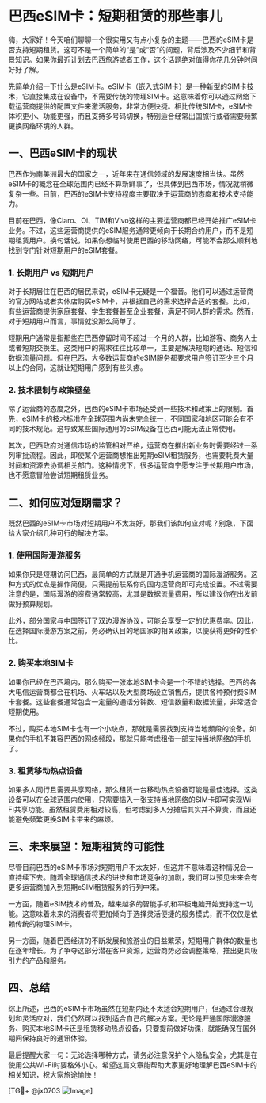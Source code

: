 # 巴西eSIM卡：短期租赁的那些事儿

嗨，大家好！今天咱们聊聊一个很实用又有点小复杂的主题——巴西的eSIM卡是否支持短期租赁。这可不是一个简单的“是”或“否”的问题，背后涉及不少细节和背景知识。如果你最近计划去巴西旅游或者工作，这个话题绝对值得你花几分钟时间好好了解。

先简单介绍一下什么是eSIM卡。eSIM卡（嵌入式SIM卡）是一种新型的SIM卡技术，它直接集成在设备中，不需要传统的物理SIM卡。这意味着你可以通过网络下载运营商提供的配置文件来激活服务，非常方便快捷。相比传统SIM卡，eSIM卡体积更小、功能更强，而且支持多号码切换，特别适合经常出国旅行或者需要频繁更换网络环境的人群。

## 一、巴西eSIM卡的现状

巴西作为南美洲最大的国家之一，近年来在通信领域的发展速度相当快。虽然eSIM卡的概念在全球范围内已经不算新鲜事了，但具体到巴西市场，情况就稍微复杂一些。目前，巴西的eSIM卡支持程度主要取决于运营商的态度和技术支持能力。

目前在巴西，像Claro、Oi、TIM和Vivo这样的主要运营商都已经开始推广eSIM卡业务。不过，这些运营商提供的eSIM服务通常更倾向于长期合约用户，而不是短期租赁用户。换句话说，如果你想临时使用巴西的移动网络，可能不会那么顺利地找到专门针对短期用户的eSIM套餐。

### 1. 长期用户 vs 短期用户

对于长期居住在巴西的居民来说，eSIM卡无疑是一个福音。他们可以通过运营商的官方网站或者实体店购买eSIM卡，并根据自己的需求选择合适的套餐。比如，有些运营商提供家庭套餐、学生套餐甚至企业套餐，满足不同人群的需求。然而，对于短期用户而言，事情就没那么简单了。

短期用户通常是指那些在巴西停留时间不超过一个月的人群，比如游客、商务人士或者短期交换生。这类用户的需求往往比较单一，主要是解决短期的通话、短信和数据流量问题。但在巴西，大多数运营商的eSIM服务都要求用户签订至少三个月以上的合同，这就让短期用户感到有些头疼。

### 2. 技术限制与政策壁垒

除了运营商的态度之外，巴西的eSIM卡市场还受到一些技术和政策上的限制。首先，eSIM卡的技术标准在全球范围内尚未完全统一，不同国家和地区可能会有不同的技术规范。这导致某些国际通用的eSIM设备在巴西可能无法正常使用。

其次，巴西政府对通信市场的监管相对严格，运营商在推出新业务时需要经过一系列审批流程。因此，即使某个运营商想推出短期eSIM租赁服务，也需要耗费大量时间和资源去协调相关部门。这种情况下，很多运营商宁愿专注于长期用户市场，也不愿意冒险尝试短期租赁业务。

## 二、如何应对短期需求？

既然巴西的eSIM卡市场对短期用户不太友好，那我们该如何应对呢？别急，下面给大家介绍几种可行的解决方案。

### 1. 使用国际漫游服务

如果你只是短期访问巴西，最简单的方式就是开通手机运营商的国际漫游服务。这种方式的优点是操作简便，只需提前联系你的国内运营商即可完成设置。不过需要注意的是，国际漫游的资费通常较高，尤其是数据流量费用，所以建议你在出发前做好预算规划。

此外，部分国家与中国签订了双边漫游协议，可能会享受一定的优惠费率。因此，在选择国际漫游方案之前，务必确认目的地国家的相关政策，以便获得更好的性价比。

### 2. 购买本地SIM卡

如果你已经在巴西境内，那么购买一张本地SIM卡会是一个不错的选择。巴西的各大电信运营商都会在机场、火车站以及大型商场设立销售点，提供各种预付费SIM卡套餐。这些套餐通常包含一定量的通话分钟数、短信数量和数据流量，非常适合短期使用。

不过，购买本地SIM卡也有一个小缺点，那就是需要找到支持当地频段的设备。如果你的手机不兼容巴西的网络频段，那就只能考虑租借一部支持当地网络的手机了。

### 3. 租赁移动热点设备

如果多人同行且需要共享网络，那么租赁一台移动热点设备可能是最佳选择。这类设备可以在全球范围内使用，只需要插入一张支持当地网络的SIM卡即可实现Wi-Fi共享功能。虽然租赁费用相对较高，但考虑到多人分摊后其实并不算贵，而且还能避免频繁更换SIM卡带来的麻烦。

## 三、未来展望：短期租赁的可能性

尽管目前巴西的eSIM卡市场对短期用户不太友好，但这并不意味着这种情况会一直持续下去。随着全球通信技术的进步和市场竞争的加剧，我们可以预见未来会有更多运营商加入到短期eSIM租赁服务的行列中来。

一方面，随着eSIM技术的普及，越来越多的智能手机和平板电脑开始支持这一功能。这意味着未来的消费者将更加倾向于选择灵活便捷的服务模式，而不仅仅是依赖传统的物理SIM卡。

另一方面，随着巴西经济的不断发展和旅游业的日益繁荣，短期用户群体的数量也在逐年增长。为了争夺这部分潜在客户资源，运营商势必会调整策略，推出更具吸引力的产品和服务。

## 四、总结

综上所述，巴西的eSIM卡市场虽然在短期内还不太适合短期用户，但通过合理规划和灵活应对，我们仍然可以找到适合自己的解决方案。无论是开通国际漫游服务、购买本地SIM卡还是租赁移动热点设备，只要提前做好功课，就能确保在国外期间保持良好的通讯体验。

最后提醒大家一句：无论选择哪种方式，请务必注意保护个人隐私安全，尤其是在使用公共Wi-Fi时要格外小心。希望这篇文章能帮助大家更好地理解巴西eSIM卡的相关知识，祝大家旅途愉快！

[TG💪+ @jx0703 ![Image](https://github.com/user-attachments/assets/dbca1d08-cadb-493c-b0ec-ad6f7a83f270)]